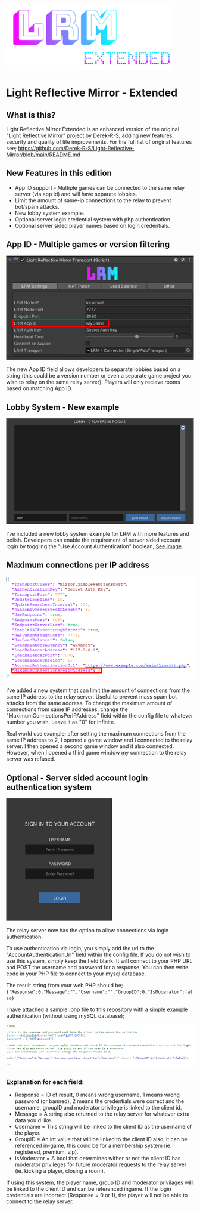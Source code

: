 ![Logo](Images/LRM-EXTENDED2.png)

# Light Reflective Mirror - Extended

## What is this?
Light Reflective Mirror Extended is an enhanced version of the original "Light Reflective Mirror" project by Derek-R-S, adding new features, security and quality of life improvements.  For the full list of original features see; https://github.com/Derek-R-S/Light-Reflective-Mirror/blob/main/README.md

## New Features in this edition
* App ID support - Multiple games can be connected to the same relay server (via app id) and will have separate lobbies.
* Limit the amount of same-ip connections to the relay to prevent bot/spam attacks.
* New lobby system example.
* Optional server login credential system with php authentication.
* Optional server sided player names based on login credentials.

## App ID - Multiple games or version filtering
![Image](Images/SAMPLE2.png)

The new App ID field allows developers to separate lobbies based on a string (this could be a version number or even a separate game project you wish to relay on the same relay server).  Players will only recieve rooms based on matching App ID.

## Lobby System - New example 
![Image](Images/SAMPLE4.png)

I've included a new lobby system example for LRM with more features and polish. 
Developers can enable the requirement of server sided account login by toggling the "Use Account Authentication" boolean, [See image](Images/SAMPLE5.png).

## Maximum connections per IP address
![Image](Images/SAMPLE7.png)

I've added a new system that can limit the amount of connections from the same IP address to the relay server.  Useful to prevent mass spam bot attacks from the same address.  To change the maximum amount of connections from same IP addresses, change the "MaximumConnectionsPerIPAddress" field within the config file to whatever  number you wish.  Leave it as "0" for infinite.

Real world use example; after setting the maximum connections from the same IP address to 2, I opened a game window and I connected to the relay server.  I then opened a second game window and it also connected.  However, when I opened a third game window my connection to the relay server was refused.

## Optional - Server sided account login authentication system
![Image](Images/SAMPLE3.png) 

The relay server now has the option to allow connections via login authentication.

To use authentication via login, you simply add the url to the "AccountAuthenticationUrl" field within the config file.  If you do not wish to use this system, simply keep the field blank.
It will connect to your PHP URL and POST the username and password for a response.  You can then write code in your PHP file to connect to your mysql database.

The result string from your web PHP should be;
`{"Response":0,"Message":"","Username":"","GroupID":0,"IsModerator":false}`

I have attached a sample .php file to this repository with a simple example authentication (without using mySQL database);

![Image](Images/SAMPLE6.png)
### Explanation for each field:
* Response = ID of result, 0 means wrong username, 1 means wrong password (or banned), 2 means the credentials were correct and the username, groupID and moderator privilege is linked to the client id.
* Message = A string also returned to the relay server for whatever extra data you'd like.
* Username = This string will be linked to the client ID as the username of the player.
* GroupID = An int value that will be linked to the client ID also, it can be referenced in-game, this could be for a membership system (ie. registered, premium, vip).
* IsModerator = A bool that determines wither or not the client ID has moderator privileges for future moderator requests to the relay server (ie. kicking a player, closing a room).

If using this system, the player name, group ID and moderator privilages will be linked to the client ID and can be referenced ingame.  If the login credentials are incorrect (Response = 0 or 1), the player will not be able to connect to the relay server.
